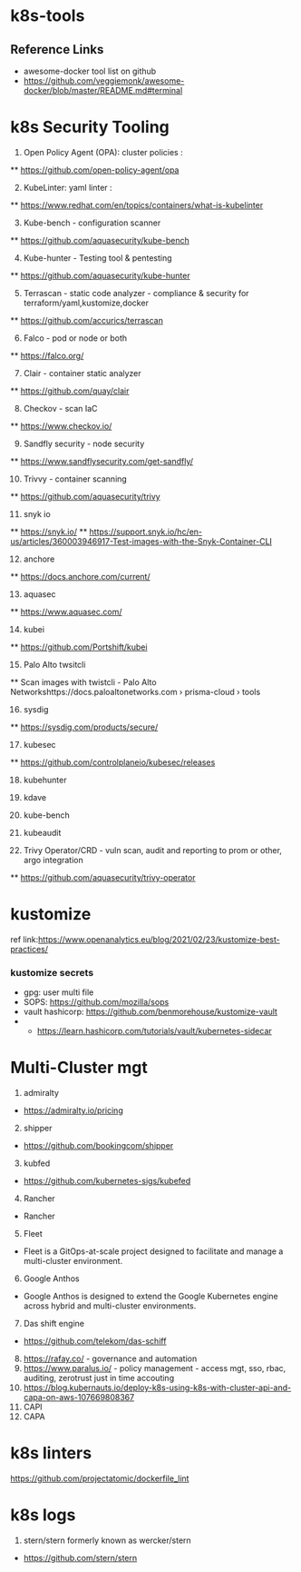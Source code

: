 # k8s-tools

## Reference Links

* awesome-docker tool list on github
* https://github.com/veggiemonk/awesome-docker/blob/master/README.md#terminal


k8s Security Tooling
=======================
1. Open Policy Agent (OPA): cluster policies : 

** https://github.com/open-policy-agent/opa

2. KubeLinter: yaml linter : 

** https://www.redhat.com/en/topics/containers/what-is-kubelinter

3. Kube-bench - configuration scanner

** https://github.com/aquasecurity/kube-bench

4. Kube-hunter - Testing tool & pentesting

** https://github.com/aquasecurity/kube-hunter

5. Terrascan - static code analyzer - compliance & security for terraform/yaml,kustomize,docker

** https://github.com/accurics/terrascan 

6. Falco - pod or node or both

** https://falco.org/

7. Clair - container static analyzer

** https://github.com/quay/clair

8. Checkov - scan IaC

** https://www.checkov.io/

9. Sandfly security - node security

** https://www.sandflysecurity.com/get-sandfly/

10. Trivvy - container scanning

** https://github.com/aquasecurity/trivy

11. snyk io 

** https://snyk.io/
** https://support.snyk.io/hc/en-us/articles/360003946917-Test-images-with-the-Snyk-Container-CLI

12. anchore 

** https://docs.anchore.com/current/

13. aquasec 

** https://www.aquasec.com/

14. kubei 

** https://github.com/Portshift/kubei

15. Palo Alto twsitcli

** Scan images with twistcli - Palo Alto Networkshttps://docs.paloaltonetworks.com › prisma-cloud › tools

16. sysdig

** https://sysdig.com/products/secure/

17. kubesec

** https://github.com/controlplaneio/kubesec/releases

18. kubehunter

19. kdave

20. kube-bench

21. kubeaudit

22.  Trivy Operator/CRD - vuln scan, audit and reporting to prom or other, argo integration

** https://github.com/aquasecurity/trivy-operator


kustomize
==============
ref link:https://www.openanalytics.eu/blog/2021/02/23/kustomize-best-practices/

### kustomize secrets
* gpg: user multi file
* SOPS: https://github.com/mozilla/sops
* vault hashicorp: https://github.com/benmorehouse/kustomize-vault
* * https://learn.hashicorp.com/tutorials/vault/kubernetes-sidecar


Multi-Cluster mgt
=============
1. admiralty
* https://admiralty.io/pricing
2. shipper
* https://github.com/bookingcom/shipper
3. kubfed
* https://github.com/kubernetes-sigs/kubefed
4. Rancher
* Rancher
5. Fleet
* Fleet is a GitOps-at-scale project designed to facilitate and manage a multi-cluster environment.
6. Google Anthos
* Google Anthos is designed to extend the Google Kubernetes engine across hybrid and multi-cluster environments.
7. Das shift engine
* https://github.com/telekom/das-schiff
8. https://rafay.co/ - governance and automation
9. https://www.paralus.io/ - policy management - access mgt, sso, rbac, auditing, zerotrust just in time accouting
10. https://blog.kubernauts.io/deploy-k8s-using-k8s-with-cluster-api-and-capa-on-aws-107669808367
11. CAPI
12. CAPA


k8s linters
============
https://github.com/projectatomic/dockerfile_lint

k8s logs
=============

1. stern/stern formerly known as wercker/stern
* https://github.com/stern/stern
